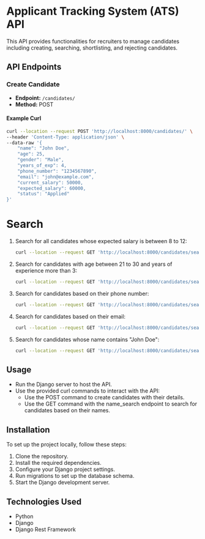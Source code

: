 # Applicant Tracking System (ATS) API

This API provides functionalities for recruiters to manage candidates including creating, searching, shortlisting, and rejecting candidates.

## API Endpoints

### Create Candidate
- **Endpoint:** `/candidates/`
- **Method:** POST

#### Example Curl
```bash
curl --location --request POST 'http://localhost:8000/candidates/' \
--header 'Content-Type: application/json' \
--data-raw '{
    "name": "John Doe",
    "age": 25,
    "gender": "Male",
    "years_of_exp": 4,
    "phone_number": "1234567890",
    "email": "john@example.com",
    "current_salary": 50000,
    "expected_salary": 60000,
    "status": "Applied"
}'
```

# Search
1. Search for all candidates whose expected salary is between 8 to 12:
   ```bash
   curl --location --request GET 'http://localhost:8000/candidates/search?expected_salary_min=8&expected_salary_max=12'
   ```

2. Search for candidates with age between 21 to 30 and years of experience more than 3:
   ```bash
   curl --location --request GET 'http://localhost:8000/candidates/search?age_min=21&age_max=30&years_of_exp_min=3'
   ```

3. Search for candidates based on their phone number:
   ```bash
   curl --location --request GET 'http://localhost:8000/candidates/search?phone_number=1234567890'
   ```

4. Search for candidates based on their email:
   ```bash
   curl --location --request GET 'http://localhost:8000/candidates/search?email=john@example.com'
   ```

5. Search for candidates whose name contains "John Doe":
   ```bash
   curl --location --request GET 'http://localhost:8000/candidates/search?name=John%20Doe'
   ```

## Usage

- Run the Django server to host the API.
- Use the provided curl commands to interact with the API:
  - Use the POST command to create candidates with their details.
  - Use the GET command with the name_search endpoint to search for candidates based on their names.

## Installation

To set up the project locally, follow these steps:

1. Clone the repository.
2. Install the required dependencies.
3. Configure your Django project settings.
4. Run migrations to set up the database schema.
5. Start the Django development server.

## Technologies Used

- Python
- Django
- Django Rest Framework
